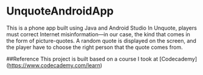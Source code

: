 # UnquoteAndroidApp
This is a phone app built using Java and Android Studio
In Unquote, players must correct Internet misinformation—in our case, the kind that comes in the form of picture-quotes.
A random quote is displayed on the screen, and the player have to choose the right person that the quote comes from.


##Reference
This project is built based on a course I took at [Codecademy] (https://www.codecademy.com/learn)
